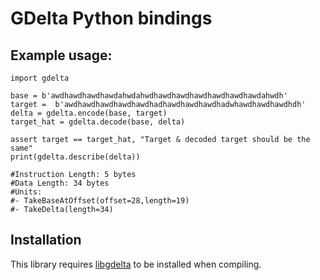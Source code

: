 # GDelta Python bindings

## Example usage:
```
import gdelta 

base = b'awdhawdhawdhawdahwdahwdhawdhawdhawdhawdhawdhawdahwdh'
target =  b'awdhawdhawdhawdhawdhadhawdhawdhawdhadwhawdhawdhawdhdh'
delta = gdelta.encode(base, target)
target_hat = gdelta.decode(base, delta)

assert target == target_hat, "Target & decoded target should be the same"
print(gdelta.describe(delta))

#Instruction Length: 5 bytes
#Data Length: 34 bytes
#Units:
#- TakeBaseAtOffset(offset=28,length=19)
#- TakeDelta(length=34)
```


## Installation
This library requires [libgdelta](https://github.com/i404788/gdelta) to be installed when compiling.

